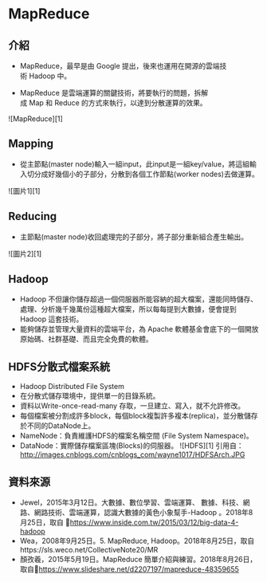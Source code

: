 # MapReduce

## 介紹
- MapReduce，最早是由 Google 提出，後來也運用在開源的雲端技術 Hadoop 中。

- MapReduce 是雲端運算的關鍵技術，將要執行的問題，拆解成 Map 和 Reduce 的方式來執行，以達到分散運算的效果。

![MapReduce][1]



## Mapping
- 從主節點(master node)輸入一組input，此input是一組key/value，將這組輸入切分成好幾個小的子部分，分散到各個工作節點(worker nodes)去做運算。

![圖片1][1]



## Reducing
- 主節點(master node)收回處理完的子部分，將子部分重新組合產生輸出。

![圖片2][1]



## Hadoop
- Hadoop 不但讓你儲存超過一個伺服器所能容納的超大檔案，還能同時儲存、處理、分析幾千幾萬份這種超大檔案，所以每每提到大數據，便會提到 Hadoop 這套技術。
- 能夠儲存並管理大量資料的雲端平台，為 Apache 軟體基金會底下的一個開放原始碼、社群基礎、而且完全免費的軟體。


## HDFS分散式檔案系統
- Hadoop Distributed File System
- 在分散式儲存環境中，提供單一的目錄系統。
- 資料以Write-once-read-many 存取，一旦建立、寫入，就不允許修改。
- 每個檔案被分割成許多block，每個block複製許多複本(replica)，並分散儲存於不同的DataNode上。
- NameNode：負責維護HDFS的檔案名稱空間 (File System Namespace)。
- DataNode：實際儲存檔案區塊(Blocks)的伺服器。
![HDFS][1]
引用自：http://images.cnblogs.com/cnblogs_com/wayne1017/HDFSArch.JPG


## 資料來源
- Jewel，2015年3月12日。大數據、數位學習、雲端運算、      數據、科技、網路、網路技術、雲端運算，認識大數據的黃色小象幫手-Hadoop 。2018年8月25日，取自 https://www.inside.com.tw/2015/03/12/big-data-4-hadoop
- Wea，2008年9月25日。5. MapReduce, Hadoop。2018年8月25日，取自https://sls.weco.net/CollectiveNote20/MR
- 顏孜羲，2015年5月19日。MapReduce 簡單介紹與練習。2018年8月26日，取自https://www.slideshare.net/d2207197/mapreduce-48359655
